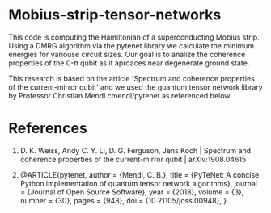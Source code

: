 # Mobius-strip-tensor-networks

This code is computing the Hamiltonian of a superconducting Mobius strip. Using a DMRG algorithm via the pytenet library we calculate the minimum energies for variouse circuit sizes. 
Our goal is to analize the coherence properties of the 0-π qubit as it aproaces near degenerate ground state. 

This research is based on the article 'Spectrum and coherence properties of the current-mirror qubit' and we used the quantum tensor network library by Professor Christian Mendl cmendl/pytenet as referenced below.


# References 
1. D. K. Weiss, Andy C. Y. Li, D. G. Ferguson, Jens Koch
   | Spectrum and coherence properties of the current-mirror qubit
   | arXiv:1908.04615
   
2. @ARTICLE{pytenet,
  author = {Mendl, C. B.},
  title = {PyTeNet: A concise Python implementation of quantum tensor network algorithms},
  journal = {Journal of Open Source Software},
  year = {2018},
  volume = {3},
  number = {30},
  pages = {948},
  doi = {10.21105/joss.00948},
}
